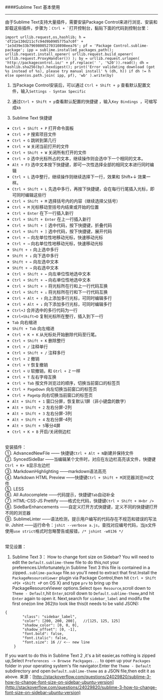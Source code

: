 ####Sublime Text 基本使用

---
由于Sublime Text支持大量插件，需要安装Package Control来进行浏览、安装和卸载这些插件，步骤为：`` Ctrl + ` ``打开控制台，黏贴下面的代码到控制台里：

``` 
import urllib.request,os,hashlib; h = 'df21e130d211cfc94d9b0905775a7c0f' + '1e3d39e33b79698005270310898eea76'; pf = 'Package Control.sublime-package'; ipp = sublime.installed_packages_path(); urllib.request.install_opener( urllib.request.build_opener( urllib.request.ProxyHandler()) ); by = urllib.request.urlopen( 'http://packagecontrol.io/' + pf.replace(' ', '%20')).read(); dh = hashlib.sha256(by).hexdigest(); print('Error validating download (got %s instead of %s), please try manual install' % (dh, h)) if dh != h else open(os.path.join( ipp, pf), 'wb' ).write(by)
```
1. 当Package Control安装后，可以通过 `Ctrl + Shift + p` 查看默认配置文件，输入`Settings - Syntax Specific `

 

2.  通过`Ctrl + Shift + p`查看默认配置的快捷键 ，输入`Key Bindings `，可缩写成`kb`



3.  Sublime Text 快捷键


* `Ctrl + Shift + P` 打开命令面板
* `Ctrl + P` 搜索项目文件
* `Ctrl + G` 跳转到第几行
* `Ctrl + W` 关闭当前打开的文件
* `Ctrl + Shift + W` 关闭所有打开的文件
* `Ctrl + D` 选中光标所占的文本，继续操作则会选中下一个相同的文本。
* `Alt + F3` 选中文本按下快捷键，即可一次性选择全部的相同文本进行同时编辑
* `Ctrl + L` 选中整行，继续操作则继续选择下一行，效果和 Shift+↓ 效果一样。
* `Ctrl + Shift + L` 先选中多行，再按下快捷键，会在每行行尾插入光标，即可同时编辑这些行
* `Ctrl + Shift + M` 选择括号内的内容（继续选择父括号）
* `Ctrl + M` 光标移动至括号内结束或开始的位置
* `Ctrl + Enter` 在下一行插入新行
* `Ctrl + Shift + Enter` 在上一行插入新行
* `Ctrl + Shift + [` 选中代码，按下快捷键，折叠代码
* `Ctrl + Shift + ]` 选中代码，按下快捷键，展开代码
* `Ctrl + ←` 向左单位性地移动光标，快速移动光标
* `Ctrl + →` 向右单位性地移动光标，快速移动光标
* `Shift + ↑` 向上选中多行
* `Shift + ↓` 向下选中多行
* `Shift + ←` 向左选中文本
* `Shift + →` 向右选中文本
* `Ctrl + Shift + ←` 向左单位性地选中文本
* `Ctrl + Shift + →` 向右单位性地选中文本
* `Ctrl + Shift + ↑` 将光标所在行和上一行代码互换
* `Ctrl + Shift + ↓` 将光标所在行和下一行代码互换
* `Ctrl + Alt + ↑` 向上添加多行光标，可同时编辑多行
* `Ctrl + Alt + ↓` 向下添加多行光标，可同时编辑多行
* `Ctrl+J` 合并选中的多行代码为一行 
* `Ctrl+Shift+D` 复制光标所在整行，插入到下一行
* `Tab` 向右缩进
* `Shift + Tab` 向左缩进
* `Ctrl + K + K` 从光标处开始删除代码至行尾。
* `Ctrl + Shift + K` 删除整行
* `Ctrl + /` 注释单行
* `Ctrl + Shift + /` 注释多行
* `Ctrl + Z` 撤销
* `Ctrl + Y` 恢复撤销
* `Ctrl + U` 软撤销，和 `Gtrl + Z` 一样
* `Ctrl + T` 左右字母互换
* `Ctrl + Tab` 按文件浏览过的顺序，切换当前窗口的标签页
* `Ctrl + PageDown` 向左切换当前窗口的标签页
* `Ctrl + PageUp` 向右切换当前窗口的标签页
* `Alt + Shift + 1` 窗口分屏，恢复默认1屏（非小键盘的数字）
* `Alt + Shift + 2` 左右分屏-2列
* `Alt + Shift + 3` 左右分屏-3列
* `Alt + Shift + 4` 左右分屏-4列
* `Alt + Shift + 5`等分4屏
* `Ctrl + K + B` 开启/关闭侧边栏
<br /><br />

安装插件：<br />
①. AdvancedNewFile     —— 快捷键`Ctrl + Alt + N`新建并保持文件<br />
②. SyncedSideBar   ——当编辑某个文件时，对应在左边栏高亮该文件，快捷键`Ctrl + K+ B`显示左边栏<br />
③. MarkdownHighlighting   ——markdown语法高亮<br />
④. Markdown HTML Preview   ——快捷键`Ctrl + Shift + M`浏览器浏览md文件<br />
⑤. LESS<br />
⑥. All Autocomplete   ——代码提示，快捷键`Tab`自动补全<br />
⑦. HTML-CSS-JS Prettify   ——格式化代码，快捷键`Ctrl + Shift + H<br />`<br />
⑧. SideBarEnhancements   ——自定义打开方式快捷键，定义不同的快捷键打开不同的浏览器<br />
⑨. SublimeLinter   ——语法检测，提示用户编写的代码存在不规范和错误的写法<br />
⑩. Jshint   ——运行命令：`jshit --verbose a.js`，查找对应编号代码，当js文件使用`use strict`格式时忽略警告或报错，`/* jshint -w0136 */`<br />

<br />
常见设置：

1. Sublime Text 3： How to change font size on Sidebar?
You will need to edit the  `Default.sublime-theme` file to do this,not your preferences.Unfortunately,in Sublime Text 3 this file is contained in a zipped.`.sublime-package` file.so you'll need to extract that first.Install the `PackageResourceViewer` plugin via Package Control,then hit `Ctrl + Shift +P`(`⌘ +Shift +P` on OS X) and type `prv` to bring up the PackageResourceViewer options.Select `Open Resource`,scroll down to `Theme - Default`,hit `Enter`,scroll down to `Default.sublime-theme`,and hit `Enter` again to open it.
Next,search for `sidebar_label` and modifu the first one(on line 362)to look like this(it needs to be valid JSON):

```
{
        "class": "sidebar_label",
        "color": [200, 200, 200],   //[125, 125, 125]
        "shadow_color": [0, 0, 0],
        "shadow_offset": [0, -1],
        "font.bold": false,
        "font.italic": false,
        "font.size": 16 // <-- new line
    }
```
If you want to do this in Sublime Text 2 ,it's a bit easier,as nothing is zipped up,Select `Preferences -> Browse Packgages...` to open up your `Packages` folder in your operating system's file navigator.Enter the `Theme - Default` subdirectory and open `Default.sublime-theme` as a JSON file,then edit it as above.
来源：[http://stackoverflow.com/questions/24029820/sublime-3-how-to-change-font-size-on-sidebar-ubuntu-version](http://stackoverflow.com/questions/24029820/sublime-3-how-to-change-font-size-on-sidebar-ubuntu-version)


<br /><br />





 
 
 
